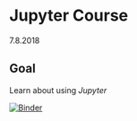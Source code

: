 # Jupyter Course
7.8.2018

## Goal
Learn about using *Jupyter*

[![Binder](https://mybinder.org/badge.svg)](https://mybinder.org/v2/gh/Danzelot/IP_Course/master)
